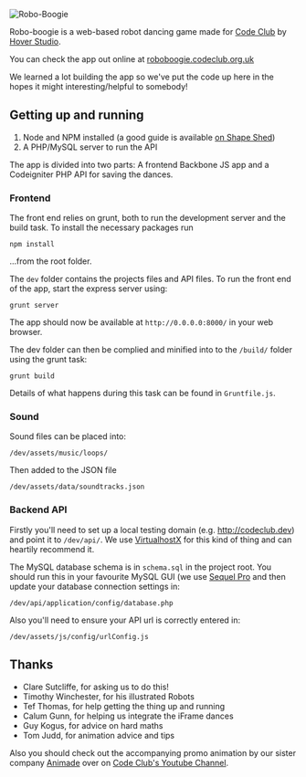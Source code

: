 ![Robo-Boogie](http://roboboogie.codeclub.org.uk/assets/img/logo%401x.png)

Robo-boogie is a web-based robot dancing game made for [Code Club](http://www.codeclub.org.uk) by [Hover Studio](http://hoverstud.io). 

You can check the app out online at [roboboogie.codeclub.org.uk](http://roboboogie.codeclub.org.uk)

We learned a lot building the app so we've put the code up here in the hopes it might interesting/helpful to somebody! 

## Getting up and running

1. Node and NPM installed (a good guide is available [on Shape Shed](http://shapeshed.com/setting-up-nodejs-and-npm-on-mac-osx/))
2. A PHP/MySQL server to run the API

The app is divided into two parts: A frontend Backbone JS app and a Codeigniter PHP API for saving the dances. 

### Frontend 

The front end relies on grunt, both to run the development server and the build task. To install the necessary packages run

    npm install

…from the root folder. 

The `dev` folder contains the projects files and API files. To run the front end of the app, start the express server using:

    grunt server

The app should now be available at `http://0.0.0.0:8000/` in your web browser. 

The dev folder can then be complied and minified into to the `/build/` folder using the grunt task:

    grunt build

Details of what happens during this task can be found in `Gruntfile.js`. 

### Sound

Sound files can be placed into:

    /dev/assets/music/loops/

Then added to the JSON file 

    /dev/assets/data/soundtracks.json

### Backend API

Firstly you'll need to set up a local testing domain (e.g. http://codeclub.dev) and point it to `/dev/api/`. We use [VirtualhostX](https://clickontyler.com/virtualhostx/) for this kind of thing and can heartily recommend it. 

The MySQL database schema is in `schema.sql` in the project root. You should run this in your favourite MySQL GUI (we use [Sequel Pro](http://www.sequelpro.com/) and then update your database connection settings in:

    /dev/api/application/config/database.php

Also you'll need to ensure your API url is correctly entered in:

    /dev/assets/js/config/urlConfig.js


## Thanks

- Clare Sutcliffe, for asking us to do this!
- Timothy Winchester, for his illustrated Robots
- Tef Thomas, for help getting the thing up and running
- Calum Gunn, for helping us integrate the iFrame dances
- Guy Kogus, for advice on hard maths
- Tom Judd, for animation advice and tips

Also you should check out the accompanying promo animation by our sister company [Animade](http://animade.tv) over on [Code Club's Youtube Channel](http://www.youtube.com/watch?v=sGtaIJTPbWU). 



